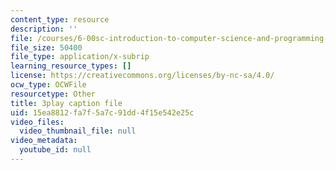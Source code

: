 ```yaml
---
content_type: resource
description: ''
file: /courses/6-00sc-introduction-to-computer-science-and-programming-spring-2011/15ea8812fa7f5a7c91dd4f15e542e25c_Iu4xTLKcbPo.vtt
file_size: 50400
file_type: application/x-subrip
learning_resource_types: []
license: https://creativecommons.org/licenses/by-nc-sa/4.0/
ocw_type: OCWFile
resourcetype: Other
title: 3play caption file
uid: 15ea8812-fa7f-5a7c-91dd-4f15e542e25c
video_files:
  video_thumbnail_file: null
video_metadata:
  youtube_id: null
---
```

